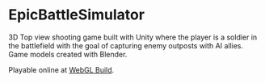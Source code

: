 # EpicBattleSimulator
3D Top view shooting game built with Unity where the player is a soldier in the battlefield with the goal of capturing enemy outposts with AI allies. Game models created with Blender.

Playable online at [WebGL Build](https://play.unity.com/mg/other/epicbattlesimulator-webgl).
